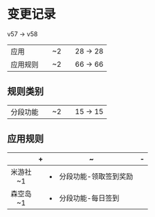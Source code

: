 # 变更记录

v57 -> v58

||||||
|-|:-:|:-:|:-:|:-:|
|应用||~2||28 -> 28|
|应用规则||~2||66 -> 66|

## 规则类别

||||||
|-|:-:|:-:|:-:|:-:|
|分段功能||~2||15 -> 15|

## 应用规则

||+|~|-|
|:-:|-|-|-|
|米游社<br>~1||<li>分段功能-领取签到奖励||
|森空岛<br>~1||<li>分段功能-每日签到||
